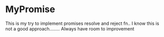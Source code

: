 # MyPromise
This is my try to implement promises resolve and reject fn..
I know this is not a good approach........
Always have room to improvement 
